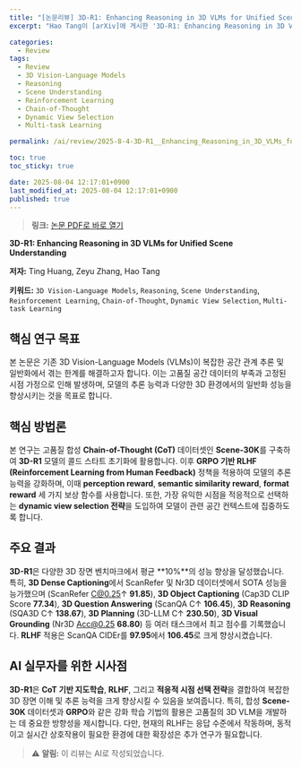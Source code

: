 ```yaml
---
title: "[논문리뷰] 3D-R1: Enhancing Reasoning in 3D VLMs for Unified Scene Understanding"
excerpt: "Hao Tang이 [arXiv]에 게시한 '3D-R1: Enhancing Reasoning in 3D VLMs for Unified Scene Understanding' 논문에 대한 자세한 리뷰입니다."

categories:
  - Review
tags:
  - Review
  - 3D Vision-Language Models
  - Reasoning
  - Scene Understanding
  - Reinforcement Learning
  - Chain-of-Thought
  - Dynamic View Selection
  - Multi-task Learning

permalink: /ai/review/2025-8-4-3D-R1__Enhancing_Reasoning_in_3D_VLMs_for_Unified_Scene_Understanding/

toc: true
toc_sticky: true

date: 2025-08-04 12:17:01+0900
last_modified_at: 2025-08-04 12:17:01+0900
published: true
---
```

> **링크:** [논문 PDF로 바로 열기](https://arxiv.org/abs/2507.23478)

**3D-R1: Enhancing Reasoning in 3D VLMs for Unified Scene Understanding**

**저자:** Ting Huang, Zeyu Zhang, Hao Tang

**키워드:** `3D Vision-Language Models`, `Reasoning`, `Scene Understanding`, `Reinforcement Learning`, `Chain-of-Thought`, `Dynamic View Selection`, `Multi-task Learning`

## 핵심 연구 목표
본 논문은 기존 3D Vision-Language Models (VLMs)이 복잡한 공간 관계 추론 및 일반화에서 겪는 한계를 해결하고자 합니다. 이는 고품질 공간 데이터의 부족과 고정된 시점 가정으로 인해 발생하며, 모델의 추론 능력과 다양한 3D 환경에서의 일반화 성능을 향상시키는 것을 목표로 합니다.

## 핵심 방법론
본 연구는 고품질 합성 **Chain-of-Thought (CoT)** 데이터셋인 **Scene-30K**를 구축하여 **3D-R1** 모델의 콜드 스타트 초기화에 활용합니다. 이후 **GRPO 기반 RLHF (Reinforcement Learning from Human Feedback)** 정책을 적용하여 모델의 추론 능력을 강화하며, 이때 **perception reward**, **semantic similarity reward**, **format reward** 세 가지 보상 함수를 사용합니다. 또한, 가장 유익한 시점을 적응적으로 선택하는 **dynamic view selection 전략**을 도입하여 모델이 관련 공간 컨텍스트에 집중하도록 합니다.

## 주요 결과
**3D-R1**은 다양한 3D 장면 벤치마크에서 평균 **10%**의 성능 향상을 달성했습니다. 특히, **3D Dense Captioning**에서 ScanRefer 및 Nr3D 데이터셋에서 SOTA 성능을 능가했으며 (ScanRefer C@0.25↑ **91.85**), **3D Object Captioning** (Cap3D CLIP Score **77.34**), **3D Question Answering** (ScanQA C↑ **106.45**), **3D Reasoning** (SQA3D C↑ **138.67**), **3D Planning** (3D-LLM C↑ **230.50**), **3D Visual Grounding** (Nr3D Acc@0.25 **68.80**) 등 여러 태스크에서 최고 점수를 기록했습니다. **RLHF** 적용은 ScanQA CIDEr를 **97.95**에서 **106.45**로 크게 향상시켰습니다.

## AI 실무자를 위한 시사점
**3D-R1**은 **CoT 기반 지도학습**, **RLHF**, 그리고 **적응적 시점 선택 전략**을 결합하여 복잡한 3D 장면 이해 및 추론 능력을 크게 향상시킬 수 있음을 보여줍니다. 특히, 합성 **Scene-30K** 데이터셋과 **GRPO**와 같은 강화 학습 기법의 활용은 고품질의 3D VLM을 개발하는 데 중요한 방향성을 제시합니다. 다만, 현재의 RLHF는 응답 수준에서 작동하며, 동적이고 실시간 상호작용이 필요한 환경에 대한 확장성은 추가 연구가 필요합니다.

> ⚠️ **알림:** 이 리뷰는 AI로 작성되었습니다.
